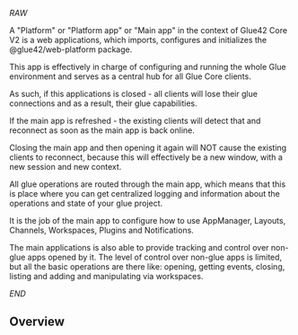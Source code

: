 *RAW*

A "Platform" or "Platform app" or "Main app" in the context of Glue42 Core V2 is a web applications, which imports, configures and initializes the @glue42/web-platform package.

This app is effectively in charge of configuring and running the whole Glue environment and serves as a central hub for all Glue Core clients.

As such, if this applications is closed - all clients will lose their glue connections and as a result, their glue capabilities.

If the main app is refreshed - the existing clients will detect that and reconnect as soon as the main app is back online.

Closing the main app and then opening it again will NOT cause the existing clients to reconnect, because this will effectively be a new window, with a new session and new context.

All glue operations are routed through the main app, which means that this is place where you can get centralized logging and information about the operations and state of your glue project.

It is the job of the main app to configure how to use AppManager, Layouts, Channels, Workspaces, Plugins and Notifications.

The main applications is also able to provide tracking and control over non-glue apps opened by it. The level of control over non-glue apps is limited, but all the basic operations are there like: opening, getting events, closing, listing and adding and manipulating via workspaces. 

*END*

## Overview